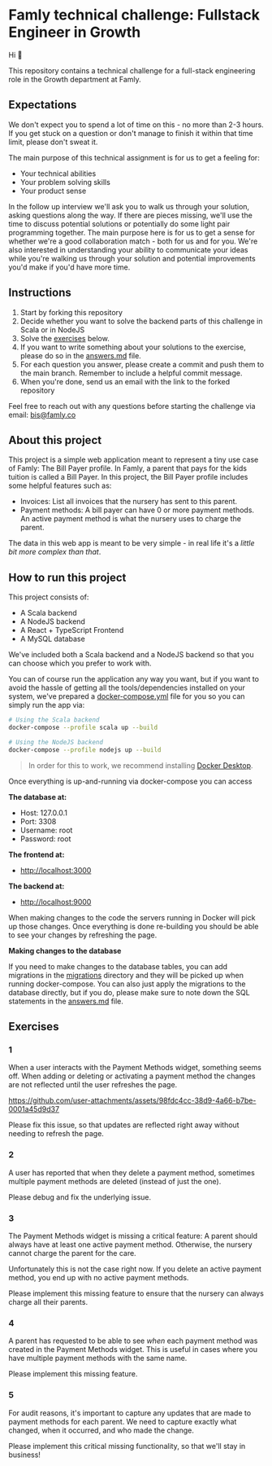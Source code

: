 # Famly technical challenge: Fullstack Engineer in Growth

Hi :wave:

This repository contains a technical challenge for a full-stack engineering
role in the Growth department at Famly.

## Expectations

We don't expect you to spend a lot of time on this - no more than 2-3 hours.
If you get stuck on a question or don't manage to finish it within that time limit,
please don't sweat it.

The main purpose of this technical assignment is for us to get a feeling for:

- Your technical abilities
- Your problem solving skills
- Your product sense

In the follow up interview we'll ask you to walk us through your solution,
asking questions along the way. If there are pieces missing, we'll use the
time to discuss potential solutions or potentially do some light
pair programming together. The main purpose here is for us to get a sense
for whether we're a good collaboration match - both for us and for you. We're
also interested in understanding your ability to communicate your ideas while
you're walking us through your solution and potential improvements you'd make
if you'd have more time.

## Instructions

1. Start by forking this repository
2. Decide whether you want to solve the backend parts of this challenge in Scala
   or in NodeJS
3. Solve the [exercises](#exercises) below.
4. If you want to write something about your solutions to the exercise,
   please do so in the [answers.md](answers.md) file.
5. For each question you answer, please create a commit and push them
   to the main branch. Remember to include a helpful commit message.
6. When you're done, send us an email with the link to the forked repository

Feel free to reach out with any questions before starting the challenge via email: <bis@famly.co>

## About this project

This project is a simple web application meant to represent a tiny use case of Famly: The Bill Payer profile. In Famly, a parent that pays for the kids tuition is called a Bill Payer.
In this project, the Bill Payer profile includes some helpful features such as:

- Invoices: List all invoices that the nursery has sent to this parent.
- Payment methods: A bill payer can have 0 or more payment methods. An active payment method is what the nursery uses to charge the
  parent.

The data in this web app is meant to be very simple - in real life it's a _little bit more complex than that_.

## How to run this project

This project consists of:

- A Scala backend
- A NodeJS backend
- A React + TypeScript Frontend
- A MySQL database

We've included both a Scala backend and a NodeJS backend so that you can
choose which you prefer to work with.

You can of course run the application any way you want, but if you want to
avoid the hassle of getting all the tools/dependencies installed on your
system, we've prepared a [docker-compose.yml](docker-compose.yml)
file for you so you can simply run the app via:

```sh
# Using the Scala backend
docker-compose --profile scala up --build

# Using the NodeJS backend
docker-compose --profile nodejs up --build

```

> In order for this to work, we recommend installing [Docker Desktop](https://www.docker.com/products/docker-desktop/).

Once everything is up-and-running via docker-compose you can access

**The database at:**

- Host: 127.0.0.1
- Port: 3308
- Username: root
- Password: root

**The frontend at:**

- <http://localhost:3000>

**The backend at:**

- <http://localhost:9000>

When making changes to the code the servers running in Docker will pick up those changes. Once everything is done re-building you should be able to
see your changes by refreshing the page.

**Making changes to the database**

If you need to make changes to the database tables,
you can add migrations in the [migrations](migrations) directory and they will be picked up when running docker-compose. You can also just apply the migrations to the database directly, but if you do, please make sure to
note down the SQL statements in the [answers.md](answers.md) file.

## Exercises

### 1

When a user interacts with the Payment Methods widget, something seems off.
When adding or deleting or activating a payment method the changes are not
reflected until the user refreshes the page.


https://github.com/user-attachments/assets/98fdc4cc-38d9-4a66-b7be-0001a45d9d37


Please fix this issue, so that updates are reflected right away without
needing to refresh the page.

### 2

A user has reported that when they delete a payment method, sometimes
multiple payment methods are deleted (instead of just the one).

Please debug and fix the underlying issue.

### 3

The Payment Methods widget is missing a critical feature: A parent should
always have at least one active payment method. Otherwise, the nursery cannot
charge the parent for the care.

Unfortunately this is not the case right now. If you delete an active payment method,
you end up with no active payment methods.

Please implement this missing feature to ensure that the nursery can always
charge all their parents.

### 4

A parent has requested to be able to see _when_ each payment method was created
in the Payment Methods widget. This is useful in cases where you have multiple
payment methods with the same name.

Please implement this missing feature.

### 5

For audit reasons, it's important to capture any updates that are made to payment
methods for each parent. We need to capture exactly what changed, when it occurred,
and who made the change.

Please implement this critical missing functionality, so that we'll stay in business!
